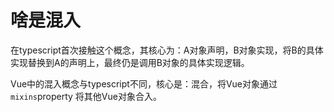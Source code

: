 # 啥是混入

在typescript首次接触这个概念，其核心为：A对象声明，B对象实现，将B的具体实现替换到A的声明上，最终仍是调用B对象的具体实现逻辑。

Vue中的混入概念与typescript不同，核心是：混合，将Vue对象通过`mixins`property 将其他Vue对象合入。
